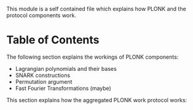 This module is a self contained file which explains
how PLONK and the protocol components work.

Table of Contents
=================

The following section explains the workings of PLONK components:
* Lagrangian polynomials and their bases
* SNARK constructions
* Permutation argument
* Fast Fourier Transformations (maybe)


This section explains how the aggregated PLONK work protocol works:
